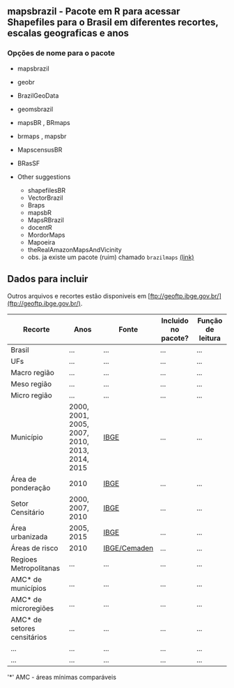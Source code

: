 ## mapsbrazil - Pacote em R para acessar Shapefiles para o Brasil em diferentes recortes, escalas geograficas e anos


### Opções de nome para o pacote
* mapsbrazil
* geobr
* BrazilGeoData
* geomsbrazil
* mapsBR , BRmaps
* brmaps , mapsbr
* MapscensusBR
* BRasSF


*  Other suggestions
    *  shapefilesBR
    *  VectorBrazil
    *  Braps
    *  mapsbR
    *  MapsRBrazil
    *  docentR
    * MordorMaps
    * Mapoeira
    * theRealAmazonMapsAndVicinity
    * obs. ja existe um pacote (ruim) chamado `brazilmaps` [(link)](https://cran.r-project.org/web/packages/brazilmaps/brazilmaps.pdf)




## Dados para incluir

Outros arquivos e recortes estão disponiveis em [ftp://geoftp.ibge.gov.br/](ftp://geoftp.ibge.gov.br/).


|Recorte|Anos|Fonte|Incluido no pacote?| Função de leitura|
|-----|-----|-----|-----|-----|
| Brasil | ... | ... | ... | ... |
| UFs | ... | ... | ... | ... |
| Macro região | ... | ... | ... | ... |
| Meso região | ... | ... | ... | ... |
| Micro região | ... | ... | ... | ... |
| Município | 2000, 2001, 2005, 2007, 2010, 2013, 2014, 2015 | [IBGE](https://mapas.ibge.gov.br/bases-e-referenciais/bases-cartograficas/malhas-digitais.html) | ... | ... | 
| Área de ponderação | 2010 | [IBGE](ftp://geoftp.ibge.gov.br/recortes_para_fins_estatisticos/malha_de_areas_de_ponderacao/) | ... | ... |
| Setor Censitário | 2000, 2007, 2010 | [IBGE](https://mapas.ibge.gov.br/bases-e-referenciais/bases-cartograficas/malhas-digitais.html) | ... | ... |
| Área urbanizada | 2005, 2015 | [IBGE](https://www.ibge.gov.br/geociencias-novoportal/cartas-e-mapas/redes-geograficas/15789-areas-urbanizadas.html) | ... | ... |
| Áreas de risco | 2010 | [IBGE/Cemaden](https://www.ibge.gov.br/geociencias-novoportal/organizacao-do-territorio/tipologias-do-territorio/21538-populacao-em-areas-de-risco-no-brasil.html?=&t=downloads) | ... | ... |
| Regioes Metropolitanas | ... | ... | ... | ... |
| AMC* de municípios | ... | ... | ... | ... |
| AMC* de microregiões | ... | ... | ... | ... |
| AMC* de setores censitários | ... | ... | ... | ... |
| ... | ... | ... | ... | ... |
| ... | ... | ... | ... | ... |

'*' AMC - áreas mínimas comparáveis

